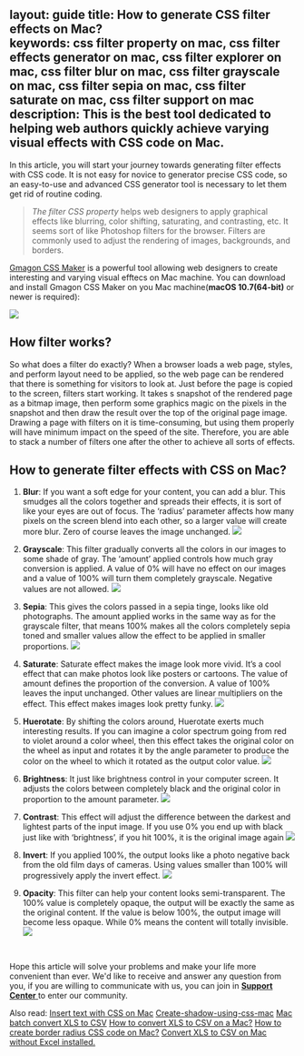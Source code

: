 layout: guide
title: How to generate CSS filter effects on Mac?  
keywords: css filter property on mac, css filter effects generator on mac, css filter explorer on mac, css filter blur on mac, css filter grayscale on mac, css filter sepia on mac, css filter saturate on mac, css filter support on mac
description: This is the best tool dedicated to helping web authors quickly achieve varying visual effects with CSS code on Mac. 
---

In this article, you will start your journey towards generating filter effects with CSS code. It is not easy for novice to generator precise CSS code, so an easy-to-use and advanced CSS generator tool is necessary to let them get rid of routine coding. 
>*The filter CSS property* helps web designers to apply graphical effects like blurring, color shifting, saturating, and contrasting, etc. It seems sort of like Photoshop filters for the browser. Filters are commonly used to adjust the rendering of images, backgrounds, and borders.

<a href="https://gmagon.com/products/store/gmagon_css_maker/" target="_blank" rel="noopener">Gmagon CSS Maker</a> is a powerful tool allowing web designers to create interesting and varying visual efftecs on Mac machine.
You can download and install Gmagon CSS Maker on you Mac machine(**macOS 10.7(64-bit)** or newer is required):

<a href="../products/store/gmagon_css_maker/download.html" target="_blank" rel="noopener"> <img src="../asset/images/free-download.png"> </a>
<br>

## How filter works?
So what does a filter do exactly? When a browser loads a web page, styles, and perform layout need to be applied, so the web page can be rendered that there is something for visitors to look at. Just before the page is copied to the screen, filters start working. It takes s snapshot of the rendered page as a bitmap image, then perform some graphics magic on the pixels in the snapshot and then draw the result over the top of the original page image. Drawing a page with filters on it is time-consuming, but using them properly will have minimum impact on the speed of the site. Therefore, you are able to stack a number of filters one after the other to achieve all sorts of effects.



## How to generate **filter effects** with CSS on Mac? 
1. **Blur**: If you want a soft edge for your content, you can add a blur. This smudges all the colors together and spreads their effects, it is sort of like your eyes are out of focus. The ‘radius’ parameter affects how many pixels on the screen blend into each other, so a larger value will create more blur. Zero of course leaves the image unchanged.
![](img/css-maker-filter-blur.png)

2. **Grayscale**: This filter gradually converts all the colors in our images to some shade of gray. The ‘amount’ applied controls how much gray conversion is applied. A value of 0% will have no effect on our images and a value of 100% will turn them completely grayscale. Negative values are not allowed.
![](img/css-maker-filter-grayscale.png)

3. **Sepia**: This gives the colors passed in a sepia tinge, looks like old photographs. The amount applied works in the same way as for the grayscale filter, that means 100% makes all the colors completely sepia toned and smaller values allow the effect to be applied in smaller proportions.
![](img/css-maker-textshadow.png)

4. **Saturate**: Saturate effect makes the image look more vivid. It’s a cool effect that can make photos look like posters or cartoons. The value of amount defines the proportion of the conversion. A value of 100% leaves the input unchanged. Other values are linear multipliers on the effect. This effect makes images look pretty funky.
![](img/css-maker-innershadow-color.png)

4. **Huerotate**: By shifting the colors around, Huerotate exerts much interesting results. If you can imagine a color spectrum going from red to violet around a color wheel, then this effect takes the original color on the wheel as input and rotates it by the angle parameter to produce the color on the wheel to which it rotated as the output color value. 
![](img/css-maker-filter-huerotate.png)

4. **Brightness**: It just like brightness control in your computer screen. It adjusts the colors between completely black and the original color in proportion to the amount parameter. 
![](img/css-maker-filter-brightness.png)
4. **Contrast**: This effect will adjust the difference between the darkest and lightest parts of the input image. If you use 0% you end up with black just like with ‘brightness’, if you hit 100%, it is the original image again
![](img/css-maker-filter-contrast.png)

4. **Invert**: If you applied 100%, the output looks like a photo negative back from the old film days of cameras. Using values smaller than 100% will progressively apply the invert effect.
![](img/css-maker-filter-invert.png)

4. **Opacity**: This filter can help your content looks semi-transparent. The 100% value is completely opaque, the output will be exactly the same as the original content. If the value is below 100%, the output image will become less opaque. While 0% means the content will totally invisible.
![](img/css-maker-filter-opacity.png)
<br>


Hope this article will solve your problems and make your life more convenient than ever. We'd like to receive and answer any question from you, if you are willing to communicate with us, you can join in <a href="https://gitter.im/Gmagon/support" target="_blank"> <strong>Support Center</strong> </a> to enter our community. 



Also read:
<a href="https://gmagon.com/guide/insert-text-with-css-mac.html" target="_blank" rel="noopener">Insert text with CSS on Mac</a>
<a href="https://gmagon.com/guide/create-shadow-using-css-mac.html" target="_blank" rel="noopener">Create-shadow-using-css-mac</a>
<a href="https://gmagon.com/guide/mac-batch-convert-xls-to-csv.html" target="_blank" rel="noopener">Mac batch convert XLS to CSV</a>
<a href="https://gmagon.com/guide/convert-xls-to-csv-on-mac.html" target="_blank" rel="noopener">How to convert XLS to CSV on a Mac?</a>
<a href="https://gmagon.com/guide/create-border-radius-css-mac.html" target="_blank" rel="noopener">How to create border radius CSS code on Mac?</a>
<a href="https://gmagon.com/guide/convert-xls-on-mac-without-excel.html" target="_blank" rel="noopener">Convert XLS to CSV on Mac without Excel installed.</a>
